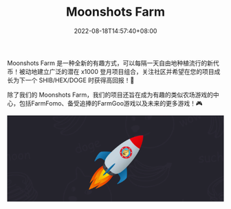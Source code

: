 ﻿---
title: "Moonshots Farm"
description: "Want to farm the next 1000x SHIB/DOGE/HEX token? Moonshots.Farm is the brand new way to freely farm trending bsc moonshots with your CAKE!"
date: 2022-08-18T14:57:40+08:00
lastmod: 2022-08-18T14:57:40+08:00
draft: false
authors: ["Simon"]
featuredImage: "moonshots-farm.png"
tags: ["High risk","Moonshots Farm"]
categories: ["nfts"]
nfts: ["High risk"]
blockchain: "BSC"
website: "https://moonshots.farm/"
twitter: "https://twitter.com/CryptoBlobby"
discord: "https://discord.com/invite/zMjN3QX"
telegram: "https://t.me/MoonshotsFarm"
github: ""
youtube: ""
twitch: ""
facebook: ""
instagram: ""
reddit: ""
medium: ""
steam: ""
gitbook: ""
googleplay: ""
appstore: ""
status: "Live"
weight: 
lightgallery: true
toc: true
pinned: false
recommend: false
recommend1: false
---
Moonshots Farm 是一种全新的有趣方式，可以每隔一天自由地种植流行的新代币！被动地建立广泛的潜在 x1000 登月项目组合，关注社区并希望在您的项目成长为下一个 SHIB/HEX/DOGE 时获得高回报！🐶

除了我们的 Moonshots Farm，我们的项目还旨在成为有趣的类似农场游戏的中心，包括FarmFomo、备受追捧的FarmGoo游戏以及未来的更多游戏！🎮

![配图](20220818161205.png)